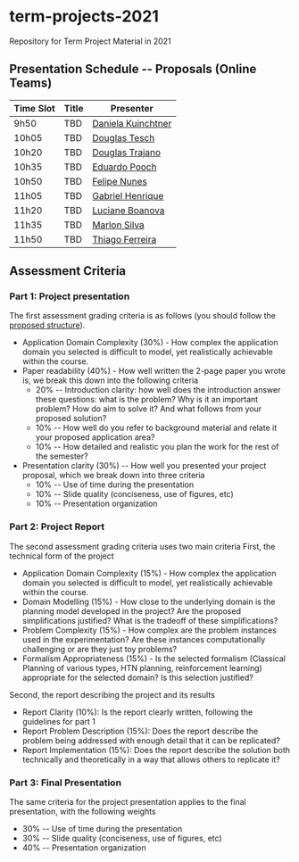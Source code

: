 # term-projects-2021

Repository for Term Project Material in 2021

## Presentation Schedule -- Proposals (Online Teams)

| Time Slot | Title | Presenter |
| --------- | ----- | --------- |
| 9h50      |  TBD  | [Daniela Kuinchtner](./kuinchtner) |
| 10h05     |  TBD  | [Douglas Tesch](./tesch) |
| 10h20     |  TBD  | [Douglas Trajano](./trajano) |
| 10h35     |  TBD  | [Eduardo Pooch](./pooch) |
| 10h50     |  TBD  | [Felipe Nunes](./nunes) |
| 11h05     |  TBD  | [Gabriel Henrique](./henrique) | 
| 11h20     |  TBD  | [Luciane Boanova](./boanova) | 
| 11h35     |  TBD  | [Marlon Silva](./silva) | 
| 11h50     |  TBD  | [Thiago Ferreira](./ferreira) | 

## Assessment Criteria

### Part 1: Project presentation

The first assessment grading criteria is as follows (you should follow the [proposed structure](Proposal.md)).

- Application Domain Complexity (30%) - How complex the application domain you selected is difficult to model, yet realistically achievable within the course.
- Paper readability (40%) - How well written the 2-page paper you wrote is, we break this down into the following criteria
  - 20% -- Introduction clarity: how well does the introduction answer these questions: what is the problem? Why is it an important problem? How do aim to solve it? And what follows from your proposed solution?
  - 10% -- How well do you refer to background material and relate it your proposed application area?
  - 10% -- How detailed and realistic you plan the work for the rest of the semester?
- Presentation clarity (30%) -- How well you presented your project proposal, which we break down into three criteria
  - 10% -- Use of time during the presentation
  - 10% -- Slide quality (conciseness, use of figures, etc)
  - 10% -- Presentation organization

### Part 2: Project Report

The second assessment grading criteria uses two main criteria
First, the technical form of the project

- Application Domain Complexity (15%) - How complex the application domain you selected is difficult to model, yet realistically achievable within the course.
- Domain Modelling (15%) - How close to the underlying domain is the planning model developed in the project? Are the proposed simplifications justified? What is the tradeoff of these simplifications?
- Problem Complexity (15%) - How complex are the problem instances used in the experimentation? Are these instances computationally challenging or are they just toy problems?
- Formalism Appropriateness (15%) - Is the selected formalism (Classical Planning of various types, HTN planning, reinforcement learning) appropriate for the selected domain? Is this selection justified?

Second, the report describing the project and its results

- Report Clarity (10%): Is the report clearly written, following the guidelines for part 1
- Report Problem Description (15%): Does the report describe the problem being addressed with enough detail that it can be replicated?
- Report Implementation (15%): Does the report describe the solution both technically and theoretically in a way that allows others to replicate it?

### Part 3: Final Presentation

The same criteria for the project presentation applies to the final presentation, with the following weights

- 30% -- Use of time during the presentation
- 30% -- Slide quality (conciseness, use of figures, etc)
- 40% -- Presentation organization
